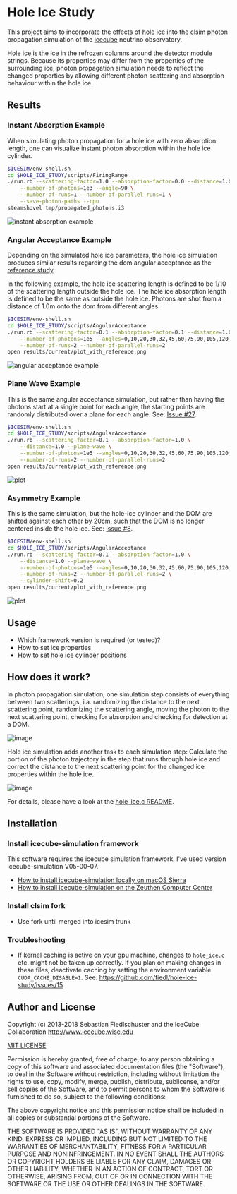 # Hole Ice Study

This project aims to incorporate the effects of [hole ice](https://wiki.icecube.wisc.edu/index.php/Hole_ice) into the [clsim](http://github.com/claudiok/clsim) photon propagation simulation of the [icecube](http://icecube.wisc.edu) neutrino observatory.

Hole ice is the ice in the refrozen columns around the detector module strings. Because its properties may differ from the properties of the surrounding ice, photon propagation simulation needs to reflect the changed properties by allowing different photon scattering and absorption behaviour within the hole ice.

## Results

### Instant Absorption Example

When simulating photon propagation for a hole ice with zero absorption length, one can visualize instant photon absorption within the hole ice cylinder.

```bash
$ICESIM/env-shell.sh
cd $HOLE_ICE_STUDY/scripts/FiringRange
./run.rb --scattering-factor=1.0 --absorption-factor=0.0 --distance=1.0 \
    --number-of-photons=1e3 --angle=90 \
    --number-of-runs=1 --number-of-parallel-runs=1 \
    --save-photon-paths --cpu
steamshovel tmp/propagated_photons.i3
```

![instant absorption example](https://user-images.githubusercontent.com/1679688/36201180-6b1c1796-117f-11e8-9d06-cf682ad139f0.png)

### Angular Acceptance Example

Depending on the simulated hole ice parameters, the hole ice simulation produces similar results regarding the dom angular acceptance as the [reference study](https://github.com/fiedl/hole-ice-study/issues/10).

In the following example, the hole ice scattering length is defined to be 1/10 of the scattering length outside the hole ice. The hole ice absorption length is defined to be the same as outside the hole ice. Photons are shot from a distance of 1.0m onto the dom from different angles.

```bash
$ICESIM/env-shell.sh
cd $HOLE_ICE_STUDY/scripts/AngularAcceptance
./run.rb --scattering-factor=0.1 --absorption-factor=0.1 --distance=1.0 \
    --number-of-photons=1e5 --angles=0,10,20,30,32,45,60,75,90,105,120,135,148,160,170,180] \
    --number-of-runs=2 --number-of-parallel-runs=2
open results/current/plot_with_reference.png
```

![angular acceptance example](https://user-images.githubusercontent.com/1679688/36202267-641a2b1e-1183-11e8-968b-9df82763b247.png)

### Plane Wave Example

This is the same angular acceptance simulation, but rather than having the photons start at a single point for each angle, the starting points are randomly distributed over a plane for each angle. See: [Issue #27](https://github.com/fiedl/hole-ice-study/issues/27).

```bash
$ICESIM/env-shell.sh
cd $HOLE_ICE_STUDY/scripts/AngularAcceptance
./run.rb --scattering-factor=0.1 --absorption-factor=1.0 \
    --distance=1.0 --plane-wave \
    --number-of-photons=1e5 --angles=0,10,20,30,32,45,60,75,90,105,120,135,148,160,170,180] \
    --number-of-runs=2 --number-of-parallel-runs=2
open results/current/plot_with_reference.png
```

![plot](https://user-images.githubusercontent.com/1679688/36029509-bc087af8-0da3-11e8-82ec-28b792254ca0.png)

### Asymmetry Example

This is the same simulation, but the hole-ice cylinder and the DOM are shifted against each other by 20cm, such that the DOM is no longer centered inside the hole ice. See: [Issue #8](https://github.com/fiedl/hole-ice-study/issues/8).

```bash
$ICESIM/env-shell.sh
cd $HOLE_ICE_STUDY/scripts/AngularAcceptance
./run.rb --scattering-factor=0.1 --absorption-factor=1.0 \
    --distance=1.0 --plane-wave \
    --number-of-photons=1e5 --angles=0,10,20,30,32,45,60,75,90,105,120,135,148,160,170,180] \
    --number-of-runs=2 --number-of-parallel-runs=2 \
    --cylinder-shift=0.2
open results/current/plot_with_reference.png
```

![plot](https://user-images.githubusercontent.com/1679688/36163106-a0041ce8-10e8-11e8-87af-9981b2e62cf7.png)


## Usage

- Which framework version is required (or tested)?
- How to set ice properties
- How to set hole ice cylinder positions

## How does it work?

In photon propagation simulation, one simulation step consists of everything between two scatterings, i.a. randomizing the distance to the next scattering point, randomizing the scattering angle, moving the photon to the next scattering point, checking for absorption and checking for detection at a DOM.

![image](https://user-images.githubusercontent.com/1679688/36198584-4339cfbe-1177-11e8-81b1-5188ff6be2e4.png)

Hole ice simulation adds another task to each simulation step: Calculate the portion of the photon trajectory in the step that runs through hole ice and correct the distance to the next scattering point for the changed ice properties within the hole ice.

![image](https://user-images.githubusercontent.com/1679688/36200747-f1b8378c-117d-11e8-9e3f-8c0a5e8b944e.png)

For details, please have a look at the [hole_ice.c README](https://github.com/fiedl/clsim.private/tree/sf/hole-ice-2017/resources/kernels/lib/hole_ice).

## Installation

### Install icecube-simulation framework

This software requires the icecube simulation framework. I've used version icecube-simulation V05-00-07.

- [How to install icecube-simulation locally on macOS Sierra](notes/2016-11-15_Installing_IceSim_on_macOS_Sierra.md)
- [How to install icecube-simulation on the Zeuthen Computer Center](notes/2018-01-23_Installing_IceSim_in_Zeuthen.md)

### Install clsim fork

- Use fork until merged into icesim trunk

### Troubleshooting

- If kernel caching is active on your gpu machine, changes to `hole_ice.c` etc. might not be taken up correctly. If you plan on making changes in these files, deactivate caching by setting the environment variable `CUDA_CACHE_DISABLE=1`. See: https://github.com/fiedl/hole-ice-study/issues/15

## Author and License

Copyright (c) 2013-2018 Sebastian Fiedlschuster
and the IceCube Collaboration http://www.icecube.wisc.edu

[MIT LICENSE](MIT-LICENSE)

Permission is hereby granted, free of charge, to any person obtaining a copy
of this software and associated documentation files (the "Software"), to deal
in the Software without restriction, including without limitation the rights
to use, copy, modify, merge, publish, distribute, sublicense, and/or sell
copies of the Software, and to permit persons to whom the Software is
furnished to do so, subject to the following conditions:

The above copyright notice and this permission notice shall be included in all
copies or substantial portions of the Software.

THE SOFTWARE IS PROVIDED "AS IS", WITHOUT WARRANTY OF ANY KIND, EXPRESS OR
IMPLIED, INCLUDING BUT NOT LIMITED TO THE WARRANTIES OF MERCHANTABILITY,
FITNESS FOR A PARTICULAR PURPOSE AND NONINFRINGEMENT. IN NO EVENT SHALL THE
AUTHORS OR COPYRIGHT HOLDERS BE LIABLE FOR ANY CLAIM, DAMAGES OR OTHER
LIABILITY, WHETHER IN AN ACTION OF CONTRACT, TORT OR OTHERWISE, ARISING FROM,
OUT OF OR IN CONNECTION WITH THE SOFTWARE OR THE USE OR OTHER DEALINGS IN THE
SOFTWARE.
